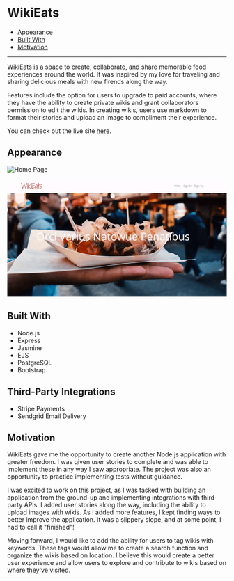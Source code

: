 # WikiEats

* <a href='#appearance'>Appearance</a>
* <a href='#built-with'>Built With</a>
* <a href='#motivation'>Motivation</a>

<hr>

WikiEats is a space to create, collaborate, and share memorable food experiences around the world. It was inspired by my love for traveling and sharing delicious meals with new firends along the way. 

Features include the option for users to upgrade to paid accounts, where they have the ability to create private wikis and grant collaborators permission to edit the wikis. In creating wikis, users use markdown to format their stories and upload an image to compliment their experience. 

You can check out the live site <a href='https://caittpayne-wiki-node.herokuapp.com/'>here</a>. 

## Appearance <a id="appearance"></a>

![Home Page](./src/assets/Screenshots_Gifs/homepage.gif?raw=true)


![Wiki](./src/assets/Screenshots_Gifs/wiki.gif?raw=true)


## Built With <a id="built-with"></a>

* Node.js
* Express
* Jasmine
* EJS
* PostgreSQL
* Bootstrap

## Third-Party Integrations <a id="apis"></a>

* Stripe Payments
* Sendgrid Email Delivery


## Motivation <a id="motivation"></a>

WikiEats gave me the opportunity to create another Node.js application with greater freedom. I was given user stories to complete and was able to implement these in any way I saw appropriate. The project was also an opportunity to practice implementing tests without guidance. 

I was excited to work on this project, as I was tasked with building an application from the ground-up and implementing integrations with third-party APIs. I added user stories along the way, including the ability to upload images with wikis. As I added more features, I kept finding ways to better improve the application. It was a slippery slope, and at some point, I had to call it "finished"!

Moving forward, I would like to add the ability for users to tag wikis with keywords. These tags would allow me to create a search function and organize the wikis based on location. I believe this would create a better user experience and allow users to explore and contribute to wikis based on where they've visited. 
 

